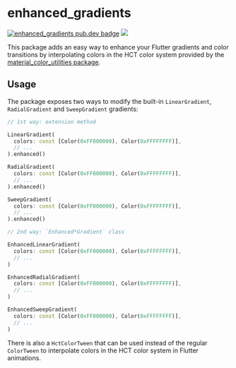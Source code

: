 # enhanced_gradients

[![enhanced_gradients pub.dev badge][pub-badge]][pub-badge-link]
[![][build-badge]][build-badge-link]

This package adds an easy way to enhance your Flutter gradients and color transitions by interpolating colors
in the HCT color system provided by the [material_color_utilities package](https://pub.dev/packages/material_color_utilities).

## Usage

The package exposes two ways to modify the built-in `LinearGradient`, `RadialGradient` and `SweepGradient` gradients:

```dart
// 1st way: extension method

LinearGradient(
  colors: const [Color(0xFF000000), Color(0xFFFFFFFF)],
  // ...
).enhanced()

RadialGradient(
  colors: const [Color(0xFF000000), Color(0xFFFFFFFF)],
  // ...
).enhanced()

SweepGradient(
  colors: const [Color(0xFF000000), Color(0xFFFFFFFF)],
  // ...
).enhanced()
```

```dart
// 2nd way: `Enhanced*Gradient` class

EnhancedLinearGradient(
  colors: const [Color(0xFF000000), Color(0xFFFFFFFF)],
  // ...
)

EnhancedRadialGradient(
  colors: const [Color(0xFF000000), Color(0xFFFFFFFF)],
  // ...
)

EnhancedSweepGradient(
  colors: const [Color(0xFF000000), Color(0xFFFFFFFF)],
  // ...
)
```

There is also a `HctColorTween` that can be used instead of the regular `ColorTween` to interpolate
colors in the HCT color system in Flutter animations.

[pub-badge]: https://img.shields.io/pub/v/enhanced_gradients
[pub-badge-link]: https://pub.dev/packages/enhanced_gradients
[build-badge]: https://img.shields.io/github/actions/workflow/status/leancodepl/flutter_corelibrary/enhanced_gradients-test.yml?branch=master
[build-badge-link]: https://github.com/leancodepl/flutter_corelibrary/actions/workflows/enhanced_gradients-test.yml
